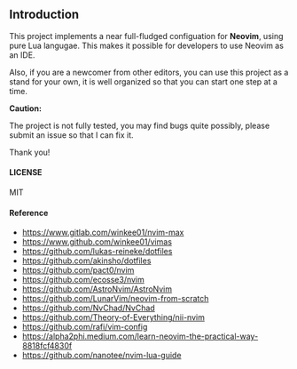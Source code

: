 ## Introduction
This project implements a near full-fludged configuation for **Neovim**, using pure Lua langugae. This makes it possible for developers to use Neovim as an IDE.

Also, if you are a newcomer from other editors, you can use this project as a stand for your own, it is well organized so that you can start one step at a time.

**Caution:**

The project is not fully tested, you may find bugs quite possibly, please submit an issue so that I can fix it.

Thank you!

#### LICENSE
MIT

#### Reference

- https://www.gitlab.com/winkee01/nvim-max
- https://www.github.com/winkee01/vimas
- https://github.com/lukas-reineke/dotfiles
- https://github.com/akinsho/dotfiles
- https://github.com/pact0/nvim
- https://github.com/ecosse3/nvim
- https://github.com/AstroNvim/AstroNvim
- https://github.com/LunarVim/neovim-from-scratch
- https://github.com/NvChad/NvChad
- https://github.com/Theory-of-Everything/nii-nvim
- https://github.com/rafi/vim-config
- https://alpha2phi.medium.com/learn-neovim-the-practical-way-8818fcf4830f
- https://github.com/nanotee/nvim-lua-guide

